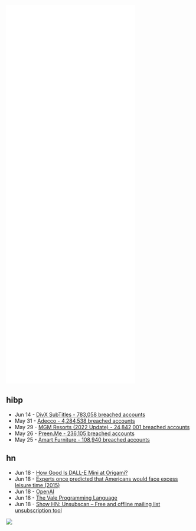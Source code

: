 ![Metrics](https://raw.githubusercontent.com/phixion/phixion/master/metrics.svg)

## hibp

<!--
for https://github.com/phixion/phixion/blob/main/.github/workflows/feeds.yml
-->
<!--START_SECTION:haveibeenpwnd-->
- Jun 14 - [DivX SubTitles - 783,058 breached accounts](https://haveibeenpwned.com/PwnedWebsites#DivXSubTitles)
- May 31 - [Adecco - 4,284,538 breached accounts](https://haveibeenpwned.com/PwnedWebsites#Adecco)
- May 29 - [MGM Resorts (2022 Update) - 24,842,001 breached accounts](https://haveibeenpwned.com/PwnedWebsites#MGM2022Update)
- May 26 - [Preen.Me - 236,105 breached accounts](https://haveibeenpwned.com/PwnedWebsites#PreenMe)
- May 25 - [Amart Furniture - 108,940 breached accounts](https://haveibeenpwned.com/PwnedWebsites#AmartFurniture)
<!--END_SECTION:haveibeenpwnd-->

## hn

<!--
for https://github.com/phixion/phixion/blob/main/.github/workflows/feeds.yml
-->
<!--START_SECTION:hn-->
- Jun 18 - [How Good Is DALL-E Mini at Origami?](https://origami.kosmulski.org/blog/2022-06-18-dall-e-origami)
- Jun 18 - [Experts once predicted that Americans would face excess leisure time (2015)](https://www.newyorker.com/news/daily-comment/you-really-dont-need-to-work-so-much)
- Jun 18 - [OpenAI](https://scottaaronson.blog/?p=6484)
- Jun 18 - [The Vale Programming Language](https://vale.dev/)
- Jun 18 - [Show HN: Unsubscan – Free and offline mailing list unsubscription tool](https://github.com/LGUG2Z/unsubscan)
<!--END_SECTION:hn-->

<!--
for https://yhype.me
-->
![](https://hit.yhype.me/github/profile?user_id=13013670)
